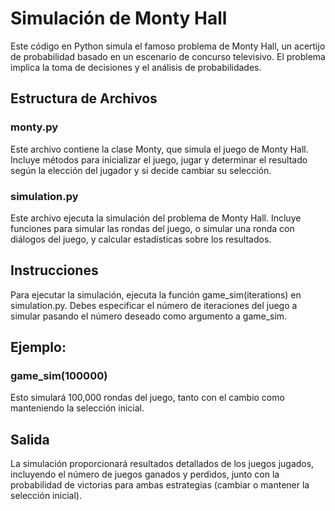 # Simulación de Monty Hall
Este código en Python simula el famoso problema de Monty Hall, un acertijo de probabilidad basado en un escenario de concurso televisivo. El problema implica la toma de decisiones y el análisis de probabilidades.

## Estructura de Archivos

### monty.py
Este archivo contiene la clase Monty, que simula el juego de Monty Hall. Incluye métodos para inicializar el juego, jugar y determinar el resultado según la elección del jugador y si decide cambiar su selección.

### simulation.py
Este archivo ejecuta la simulación del problema de Monty Hall. Incluye funciones para simular las rondas del juego, o simular una ronda con diálogos del juego, y calcular estadísticas sobre los resultados.

## Instrucciones
Para ejecutar la simulación, ejecuta la función game_sim(iterations) en simulation.py. Debes especificar el número de iteraciones del juego a simular pasando el número deseado como argumento a game_sim.

## Ejemplo:

### game_sim(100000)
Esto simulará 100,000 rondas del juego, tanto con el cambio como manteniendo la selección inicial.

## Salida
La simulación proporcionará resultados detallados de los juegos jugados, incluyendo el número de juegos ganados y perdidos, junto con la probabilidad de victorias para ambas estrategias (cambiar o mantener la selección inicial).
